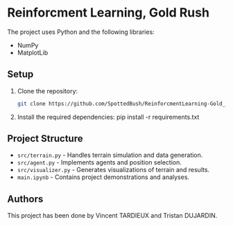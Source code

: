 # Reinforcment Learning, Gold Rush
The project uses Python and the following libraries:
- NumPy
- MatplotLib

## Setup

1. Clone the repository:
   ```bash
   git clone https://github.com/SpottedBush/ReinforcmentLearning-Gold_Rush.git
2. Install the required dependencies:
   pip install -r requirements.txt

## Project Structure

- `src/terrain.py` - Handles terrain simulation and data generation.
- `src/agent.py` - Implements agents and position selection.
- `src/visualizer.py` - Generates visualizations of terrain and results.
- `main.ipynb` - Contains project demonstrations and analyses.

## Authors
This project has been done by Vincent TARDIEUX and Tristan DUJARDIN.
